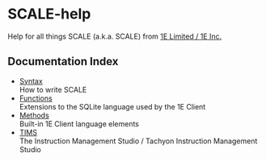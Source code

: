 # SCALE-help
Help for all things SCALE (a.k.a. SCALE) from [1E Limited / 1E Inc.](https://www.1e.com)

## Documentation Index

- [Syntax](./README_Syntax.md)  
How to write SCALE
- [Functions](./README_Functions.md)  
Extensions to the SQLite language used by the 1E Client
- [Methods](./README_Methods.md)  
Built-in 1E Client language elements
- [TIMS](./README_TIMS.md)  
The Instruction Management Studio / Tachyon Instruction Management Studio
